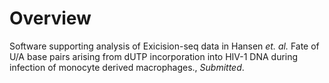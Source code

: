 # Overview

Software supporting analysis of Exicision-seq data in Hansen *et. al.*
Fate of U/A base pairs arising from dUTP incorporation into HIV-1 DNA
during infection of monocyte derived macrophages., *Submitted*.

